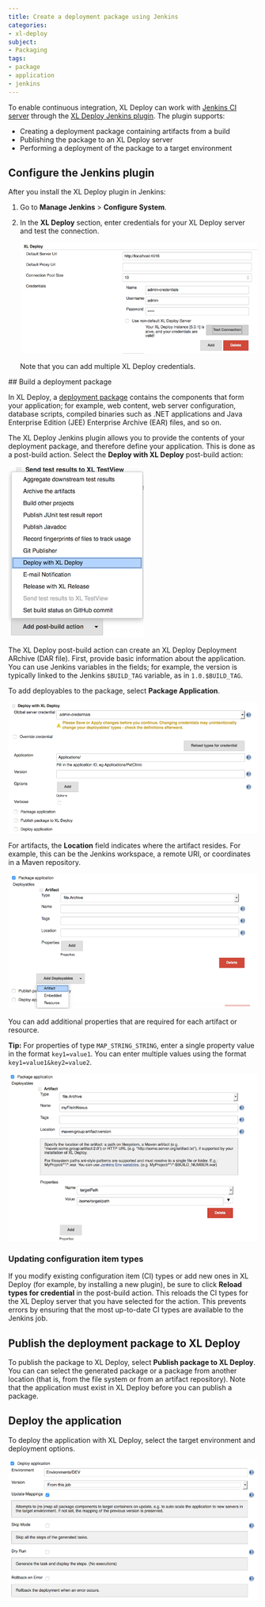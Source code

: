 ```yaml
---
title: Create a deployment package using Jenkins
categories:
- xl-deploy
subject:
- Packaging
tags:
- package
- application
- jenkins
---
```


To enable continuous integration, XL Deploy can work with [Jenkins CI server](https://jenkins-ci.org/) through the [XL Deploy Jenkins plugin](https://wiki.jenkins-ci.org/display/JENKINS/XL+Deploy+Plugin). The plugin supports:

* Creating a deployment package containing artifacts from a build
* Publishing the package to an XL Deploy server
* Performing a deployment of the package to a target environment

## Configure the Jenkins plugin

After you install the XL Deploy plugin in Jenkins:

1. Go to **Manage Jenkins** > **Configure System**.
2. In the **XL Deploy** section, enter credentials for your XL Deploy server and test the connection.

    ![image](images/jenkins-set-xld-server.png)
    
    Note that you can add multiple XL Deploy credentials.

## Build a deployment package

In XL Deploy, a [deployment package](/xl-deploy/concept/preparing-your-application-for-xl-deploy.html#whats-in-an-application-deployment-package) contains the components that form your application; for example, web content, web server configuration, database scripts, compiled binaries such as .NET applications and Java Enterprise Edition (JEE) Enterprise Archive (EAR) files, and so on.

The XL Deploy Jenkins plugin allows you to provide the contents of your deployment package, and therefore define your application. This is done as a post-build action. Select the **Deploy with XL Deploy** post-build action:

![image](images/jenkins-post-build-action.png)

The XL Deploy post-build action can create an XL Deploy Deployment ARchive (DAR file). First, provide basic information about the application. You can use Jenkins variables in the fields; for example, the version is typically linked to the Jenkins `$BUILD_TAG` variable, as in `1.0.$BUILD_TAG`.

To add deployables to the package, select **Package Application**.

![image](images/jenkins-basic-information.png)

For artifacts, the **Location** field indicates where the artifact resides. For example, this can be the Jenkins workspace, a remote URI, or coordinates in a Maven repository.

![image](images/jenkins-package-application.png)

You can add additional properties that are required for each artifact or resource.

**Tip:** For properties of type `MAP_STRING_STRING`, enter a single property value in the format `key1=value1`. You can enter multiple values using the format `key1=value1&key2=value2`.

![image](images/jenkins-add-property.png) 

### Updating configuration item types

If you modify existing configuration item (CI) types or add new ones in XL Deploy (for example, by installing a new plugin), be sure to click **Reload types for credential** in the post-build action. This reloads the CI types for the XL Deploy server that you have selected for the action. This prevents errors by ensuring that the most up-to-date CI types are available to the Jenkins job.

## Publish the deployment package to XL Deploy

To publish the package to XL Deploy, select **Publish package to XL Deploy**. You can can select the generated package or a package from another location (that is, from the file system or from an artifact repository). Note that the application must exist in XL Deploy before you can publish a package.

## Deploy the application

To deploy the application with XL Deploy, select the target environment and deployment options.

![image](images/jenkins-deploy-application.png)
